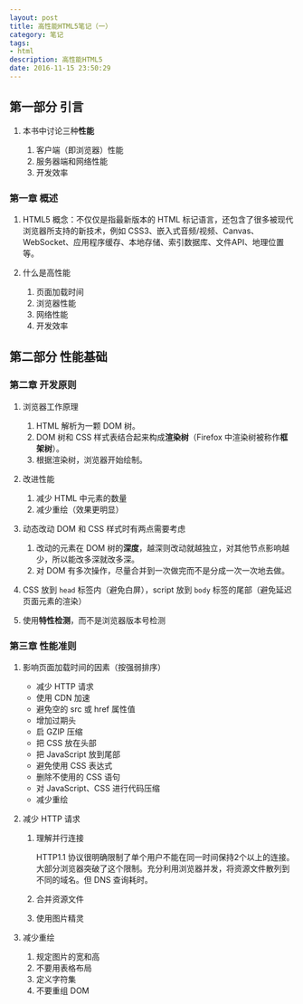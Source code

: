 ```yaml
---
layout: post
title: 高性能HTML5笔记（一）
category: 笔记
tags: 
- html
description: 高性能HTML5
date: 2016-11-15 23:50:29
---
```


## 第一部分 引言

1. 本书中讨论三种**性能**

	1. 客户端（即浏览器）性能
	2. 服务器端和网络性能
	3. 开发效率

### 第一章 概述

1. HTML5 概念：不仅仅是指最新版本的 HTML 标记语言，还包含了很多被现代浏览器所支持的新技术，例如 CSS3、嵌入式音频/视频、Canvas、WebSocket、应用程序缓存、本地存储、索引数据库、文件API、地理位置等。
2. 什么是高性能

	1. 页面加载时间
	2. 浏览器性能
	3. 网络性能
	4. 开发效率
	
	
## 第二部分 性能基础

### 第二章 开发原则

1. 浏览器工作原理

	1. HTML 解析为一颗 DOM 树。
	2. DOM 树和 CSS 样式表结合起来构成**渲染树**（Firefox 中渲染树被称作**框架树**）。
	3. 根据渲染树，浏览器开始绘制。
	
2. 改进性能

	1. 减少 HTML 中元素的数量
	2. 减少重绘（效果更明显）
	
3. 动态改动 DOM 和 CSS 样式时有两点需要考虑

	1. 改动的元素在 DOM 树的**深度**，越深则改动就越独立，对其他节点影响越少，所以能改多深就改多深。
	2. 对 DOM 有多次操作，尽量合并到一次做完而不是分成一次一次地去做。
	
4. CSS 放到 `head` 标签内（避免白屏），script 放到 `body` 标签的尾部（避免延迟页面元素的渲染）

5. 使用**特性检测**，而不是浏览器版本号检测

### 第三章 性能准则

1. 影响页面加载时间的因素（按强弱排序）

	* 减少 HTTP 请求
	* 使用 CDN 加速
	* 避免空的 src 或 href 属性值
	* 增加过期头
	* 启 GZIP 压缩
	* 把 CSS 放在头部
	* 把 JavaScript 放到尾部
	* 避免使用 CSS 表达式
	* 删除不使用的 CSS 语句
	* 对 JavaScript、CSS 进行代码压缩
	* 减少重绘
	
2. 减少 HTTP 请求

	1. 理解并行连接
	
		HTTP1.1 协议很明确限制了单个用户不能在同一时间保持2个以上的连接。大部分浏览器突破了这个限制。充分利用浏览器并发，将资源文件散列到不同的域名。但 DNS 查询耗时。
	
	2. 合并资源文件
	3. 使用图片精灵
	
3. 减少重绘

	1. 规定图片的宽和高
	2. 不要用表格布局
	3. 定义字符集
	4. 不要重组 DOM
	
